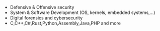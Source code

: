 - Defensive & Offensive security
- System & Software Development (OS, kernels, embedded systems,...)
- Digital forensics and cybersecurity
- C,C++,C#,Rust,Python,Assembly,Java,PHP and more
